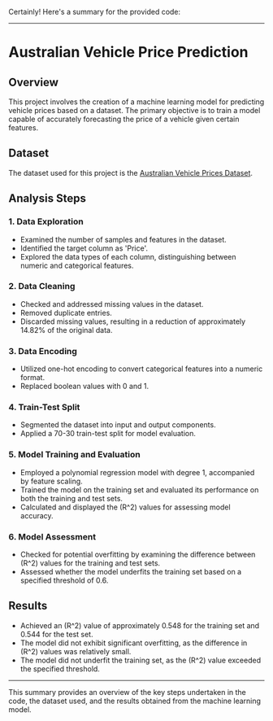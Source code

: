 Certainly! Here's a summary for the provided code:

---

# Australian Vehicle Price Prediction

## Overview
This project involves the creation of a machine learning model for predicting vehicle prices based on a dataset. The primary objective is to train a model capable of accurately forecasting the price of a vehicle given certain features.

## Dataset
The dataset used for this project is the [Australian Vehicle Prices Dataset](https://www.kaggle.com/datasets/nelgiriyewithana/australian-vehicle-prices/).

## Analysis Steps

### 1. Data Exploration
- Examined the number of samples and features in the dataset.
- Identified the target column as 'Price'.
- Explored the data types of each column, distinguishing between numeric and categorical features.

### 2. Data Cleaning
- Checked and addressed missing values in the dataset.
- Removed duplicate entries.
- Discarded missing values, resulting in a reduction of approximately 14.82% of the original data.

### 3. Data Encoding
- Utilized one-hot encoding to convert categorical features into a numeric format.
- Replaced boolean values with 0 and 1.

### 4. Train-Test Split
- Segmented the dataset into input and output components.
- Applied a 70-30 train-test split for model evaluation.

### 5. Model Training and Evaluation
- Employed a polynomial regression model with degree 1, accompanied by feature scaling.
- Trained the model on the training set and evaluated its performance on both the training and test sets.
- Calculated and displayed the \(R^2\) values for assessing model accuracy.

### 6. Model Assessment
- Checked for potential overfitting by examining the difference between \(R^2\) values for the training and test sets.
- Assessed whether the model underfits the training set based on a specified threshold of 0.6.

## Results
- Achieved an \(R^2\) value of approximately 0.548 for the training set and 0.544 for the test set.
- The model did not exhibit significant overfitting, as the difference in \(R^2\) values was relatively small.
- The model did not underfit the training set, as the \(R^2\) value exceeded the specified threshold.

---

This summary provides an overview of the key steps undertaken in the code, the dataset used, and the results obtained from the machine learning model.